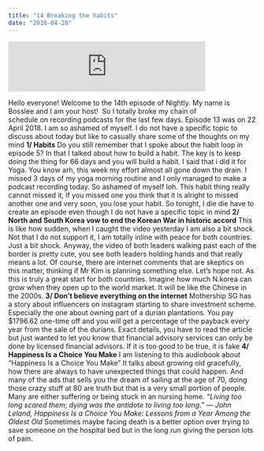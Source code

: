```yaml
---
title: "14 Breaking the habits"
date: "2018-04-28"
---
```


<iframe src="https://anchor.fm/bosslee/embed/episodes/14-Breaking-the-habits-e1cvfs" width="400px" height="102px" frameborder="0" scrolling="no"></iframe>

 Hello everyone! Welcome to the 14th episode of Nightly. My name is Bosslee and I am your host!  So I totally broke my chain of schedule on recording podcasts for the last few days. Episode 13 was on 22 April 2018. I am so ashamed of myself. I do not have a specific topic to discuss about today but like to casually share some of the thoughts on my mind **1/ Habits** Do you still remember that I spoke about the habit loop in episode 5? In that I talked about how to build a habit. The key is to keep doing the thing for 66 days and you will build a habit. I said that i did it for Yoga. You know arh, this week my effort almost all gone down the drain. I missed 3 days of my yoga morning routine and I only managed to make a podcast recording today. So ashamed of myself loh. This habit thing really cannot missed it, if you missed one you think that it is alright to missed another one and very soon, you lose your habit. So tonight, I die die have to create an episode even though I do not have a specific topic in mind **2/ North and South Korea vow to end the Korean War in historic accord** This is like how sudden, when I caught the video yesterday I am also a bit shock. Not that I do not support it, I am totally inline with peace for both countries. Just a bit shock. Anyway, the video of both leaders walking past each of the border is pretty cute, you see both leaders holding hands and that really means a lot. Of course, there are internet comments that are skeptics on this matter, thinking if Mr Kim is planning something else. Let’s hope not. As this is truly a great start for both countries. Imagine how much N.korea can grow when they open up to the world market. It will be like the Chinese in the 2000s. **3/ Don’t believe everything on the internet** Mothership SG has a story about influencers on instagram starting to share investment scheme. Especially the one about owning part of a durian plantations. You pay $1796.62 one-time off and you will get a percentage of the payback every year from the sale of the durians. Exact details, you have to read the article but just wanted to let you know that financial advisory services can only be done by licensed financial advisors. If it is too good to be true, it is fake **4/ Happiness Is a Choice You Make** I am listening to this audiobook about “Happiness Is a Choice You Make” It talks about growing old gracefully, how there are always to have unexpected things that could happen. And many of the ads that sells you the dream of sailing at the age of 70, doing those crazy stuff at 80 are truth but that is a very small portion of people. Many are either suffering or being stuck in an nursing home. _“Living too long scared them; dying was the antidote to living too long.”_ _― John Leland, Happiness Is a Choice You Make: Lessons from a Year Among the Oldest Old_ Sometimes maybe facing death is a better option over trying to save someone on the hospital bed but in the long run giving the person lots of pain.
